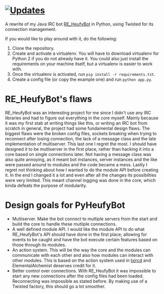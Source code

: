 [![Updates](https://pyup.io/repos/github/Heufneutje/PyHeufyBot/shield.svg)](https://pyup.io/repos/github/Heufneutje/PyHeufyBot/)
==========

A rewrite of my Java IRC bot [RE_HeufyBot](https://github.com/Heufneutje/RE_HeufyBot) in Python, 
using Twisted for its connection management.

If you would like to play around with it, do the following:

1. Clone the repository.
2. Create and activate a virtualenv. You will have to download virtualenv for Python 2 if you do not
already have it. You could also just install the requirements on your machine itself, but a
virtualenv is easier to work with.
3. Once the virtualenv is activated, run `pip install -r requirements.txt`.
4. Create a config file (or copy the example one)  and run `python app.py`.

RE_HeufyBot's flaws
===================

RE_HeufyBot was an interesting project for me since I didn't use any IRC libraries and had to figure
out everything in the core myself. Mainly because it was my first stab at writing things like 
this, or writing an IRC bot from scratch in general, the project had some fundamental design flaws.
The biggest flaws were the broken config files, sockets breaking when trying to reconnect after
losing connection, the lack of a message class and the late implementation of multiserver. This last
one I regret the most. I should have designed it to be mutliserver in the first place, rather than
hacking it into a core based on single connections later. Not having a message class was also quite
annoying, as it meant bot instances, server instances and the like were passed around to modules and
the code became a mess. Lastly I regret not thinking about how I wanted to do the module API before
creating it. In the end I changed it a lot and even after all the changes its possibilties were very
limited. This meant channel logging was done in the core, which kinda defeats the purpose of
modularity.

Design goals for PyHeufyBot
===========================

- Multiserver. Make the bot connect to multiple servers from the start and build the core to handle
  these mutliple connections.
- A well defined module API. I would like the module API to do what RE_HeufyBot's API should have
  done in the first place; allowing for events to be caught and have the bot execute certain 
  features based on those through its modules.
- An action system. This will be the way the core and the modules can communicate with each other
  and also how modules can interact with other modules. This is based on the action system used in
  [txircd](https://github.com/ElementalAlchemist/txircd) and ElementalAlchemist deserves credit for it.
- Better control over connections. With RE_HeufyBot it was impossible to start any new connections 
  after the config files had been loaded. Reconnecting was impossible as stated before. By making 
  use of a Twisted factory, this should go a lot smoother.
